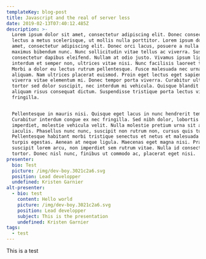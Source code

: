 ```yaml
---
templateKey: blog-post
title: Javascript and the real of server less
date: 2019-02-13T07:40:12.485Z
description: >-
  Lorem ipsum dolor sit amet, consectetur adipiscing elit. Donec consectetur
  lectus a metus scelerisque, ut mollis nulla porttitor. Lorem ipsum dolor sit
  amet, consectetur adipiscing elit. Donec orci lacus, posuere a nulla vel,
  maximus bibendum nunc. Nunc sollicitudin vitae tellus ac viverra. Suspendisse
  consectetur dapibus eleifend. Nullam at odio justo. Vivamus ipsum ligula,
  interdum et semper non, ultrices vitae nisi. Nunc facilisis laoreet tincidunt.
  Morbi a dolor eu lectus rutrum pellentesque. Fusce malesuada nec urna a
  aliquam. Nam ultrices placerat euismod. Proin eget lectus eget sapien iaculis
  viverra vitae elementum mi. Donec tempor porta viverra. Curabitur ultricies
  tortor sed dolor suscipit, nec interdum mi vehicula. Quisque blandit nisl
  aliquam risus consequat dictum. Suspendisse tristique porta lectus vitae
  fringilla.


  Pellentesque in mauris nisi. Quisque eget lacus in nunc hendrerit tempus.
  Curabitur interdum congue ex nec fringilla. Sed nibh dolor, lobortis nec nisi
  imperdiet, molestie vehicula velit. Nulla molestie pretium urna sit amet
  iaculis. Phasellus nunc nunc, suscipit non rutrum non, cursus quis turpis.
  Pellentesque habitant morbi tristique senectus et netus et malesuada fames ac
  turpis egestas. Aenean at neque ligula. Maecenas eget magna nisi. Praesent
  suscipit lorem arcu, non imperdiet sem rutrum vitae. Nulla id consectetur
  tortor. Donec nisl nunc, finibus ut commodo ac, placerat eget nisi.
presenter:
  bio: Test
  picture: /img/dev-boy.3021c2a6.svg
  position: Lead developper
  undefined: Kristen Garnier
alt-presenter:
  - bio: test
    content: Hello world
    picture: /img/dev-boy.3021c2a6.svg
    position: Lead developper
    subject: This is the presentation
    undefined: Kristen Garnier
tags:
  - test
---
```

This is a test
